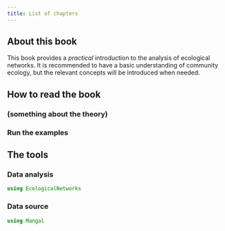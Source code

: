 ```yaml
---
title: List of chapters
---
```


## About this book

This book provides a *practical* introduction to the analysis of ecological
networks. It is recommended to have a basic understanding of community ecology,
but the relevant concepts will be introduced when needed.

## How to read the book

### (something about the theory)

### Run the examples

## The tools

### Data analysis

```julia
using EcologicalNetworks
```

### Data source

```julia
using Mangal
```
